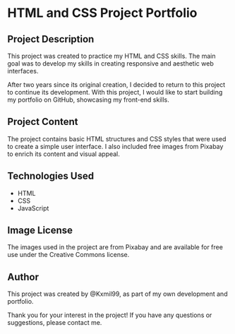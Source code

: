 # HTML and CSS Project Portfolio

## Project Description

This project was created to practice my HTML and CSS skills. The main goal was to develop my skills in creating responsive and aesthetic web interfaces.

After two years since its original creation, I decided to return to this project to continue its development. With this project, I would like to start building my portfolio on GitHub, showcasing my front-end skills.

## Project Content

The project contains basic HTML structures and CSS styles that were used to create a simple user interface. I also included free images from Pixabay to enrich its content and visual appeal.

## Technologies Used

- HTML
- CSS
- JavaScript

## Image License

The images used in the project are from Pixabay and are available for free use under the Creative Commons license.

## Author

This project was created by @Kxmil99, as part of my own development and portfolio.

Thank you for your interest in the project! If you have any questions or suggestions, please contact me.
